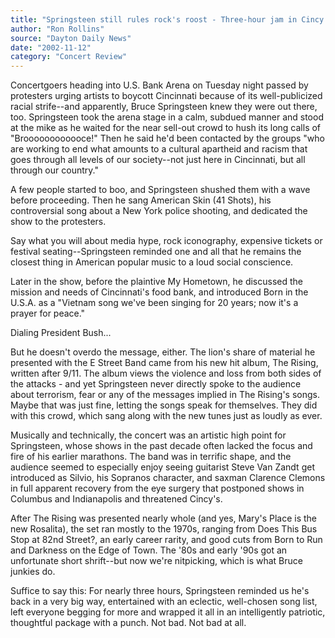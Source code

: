 ```yaml
---
title: "Springsteen still rules rock's roost - Three-hour jam in Cincy proves his points, again"
author: "Ron Rollins"
source: "Dayton Daily News"
date: "2002-11-12"
category: "Concert Review"
---
```


Concertgoers heading into U.S. Bank Arena on Tuesday night passed by protesters urging artists to boycott Cincinnati because of its well-publicized racial strife--and apparently, Bruce Springsteen knew they were out there, too. Springsteen took the arena stage in a calm, subdued manner and stood at the mike as he waited for the near sell-out crowd to hush its long calls of "Broooooooooooce!" Then he said he'd been contacted by the groups "who are working to end what amounts to a cultural apartheid and racism that goes through all levels of our society--not just here in Cincinnati, but all through our country."

A few people started to boo, and Springsteen shushed them with a wave before proceeding. Then he sang American Skin (41 Shots), his controversial song about a New York police shooting, and dedicated the show to the protesters.

Say what you will about media hype, rock iconography, expensive tickets or festival seating--Springsteen reminded one and all that he remains the closest thing in American popular music to a loud social conscience.

Later in the show, before the plaintive My Hometown, he discussed the mission and needs of Cincinnati's food bank, and introduced Born in the U.S.A. as a "Vietnam song we've been singing for 20 years; now it's a prayer for peace."

Dialing President Bush...

But he doesn't overdo the message, either. The lion's share of material he presented with the E Street Band came from his new hit album, The Rising, written after 9/11. The album views the violence and loss from both sides of the attacks - and yet Springsteen never directly spoke to the audience about terrorism, fear or any of the messages implied in The Rising's songs. Maybe that was just fine, letting the songs speak for themselves. They did with this crowd, which sang along with the new tunes just as loudly as ever.

Musically and technically, the concert was an artistic high point for Springsteen, whose shows in the past decade often lacked the focus and fire of his earlier marathons. The band was in terrific shape, and the audience seemed to especially enjoy seeing guitarist Steve Van Zandt get introduced as Silvio, his Sopranos character, and saxman Clarence Clemons in full apparent recovery from the eye surgery that postponed shows in Columbus and Indianapolis and threatened Cincy's.

After The Rising was presented nearly whole (and yes, Mary's Place is the new Rosalita), the set ran mostly to the 1970s, ranging from Does This Bus Stop at 82nd Street?, an early career rarity, and good cuts from Born to Run and Darkness on the Edge of Town. The '80s and early '90s got an unfortunate short shrift--but now we're nitpicking, which is what Bruce junkies do.

Suffice to say this: For nearly three hours, Springsteen reminded us he's back in a very big way, entertained with an eclectic, well-chosen song list, left everyone begging for more and wrapped it all in an intelligently patriotic, thoughtful package with a punch. Not bad. Not bad at all.